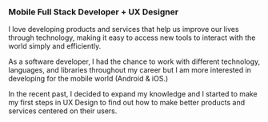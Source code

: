 ### Mobile Full Stack Developer + UX Designer

I love developing products and services that help us improve our lives through technology, making it easy to access new tools to interact with the world simply and efficiently.

As a software developer, I had the chance to work with different technology, languages, and libraries throughout my career but I am more interested in developing for the mobile world (Android & iOS.)

In the recent past, I decided to expand my knowledge and I started to make my first steps in UX Design to find out how to make better products and services centered on their users. 
